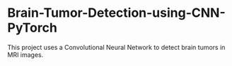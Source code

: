 # Brain-Tumor-Detection-using-CNN-PyTorch
This project uses a Convolutional Neural Network to detect brain tumors in MRI images.
